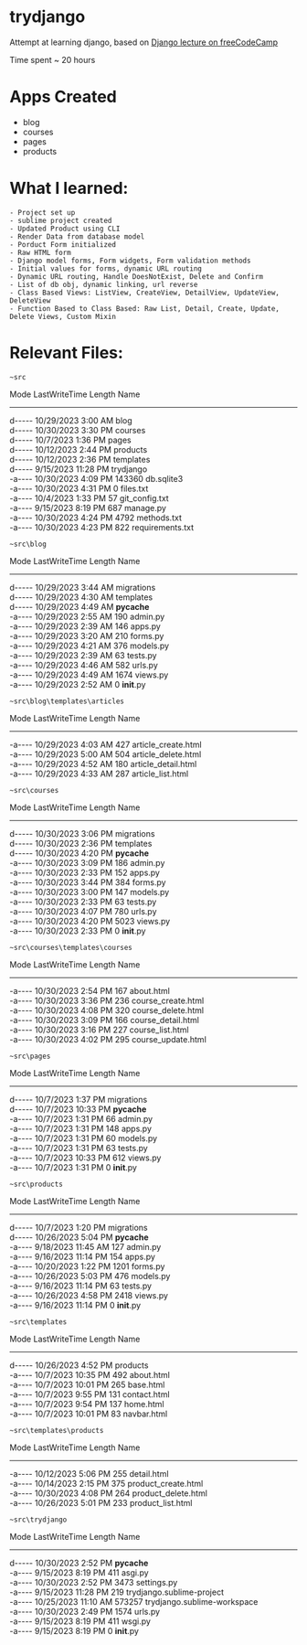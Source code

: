 # trydjango
Attempt at learning django, based on [Django lecture on freeCodeCamp](https://www.youtube.com/watch?v=F5mRW0jo-U4&ab_channel=freeCodeCamp.org)

Time spent ~ 20 hours

# Apps Created
- blog
- courses
- pages
- products

# What I learned:
    - Project set up
    - sublime project created
    - Updated Product using CLI
    - Render Data from database model
    - Porduct Form initialized
    - Raw HTML form
    - Django model forms, Form widgets, Form validation methods
    - Initial values for forms, dynamic URL routing
    - Dynamic URL routing, Handle DoesNotExist, Delete and Confirm
    - List of db obj, dynamic linking, url reverse
    - Class Based Views: ListView, CreateView, DetailView, UpdateView, DeleteView
    - Function Based to Class Based: Raw List, Detail, Create, Update, Delete Views, Custom Mixin
    

# Relevant Files:

    ~src


Mode                 LastWriteTime         Length Name                                                                               
----                 -------------         ------ ----                                                                               
d-----        10/29/2023   3:00 AM                blog                                                                               
d-----        10/30/2023   3:30 PM                courses                                                                            
d-----         10/7/2023   1:36 PM                pages                                                                              
d-----        10/12/2023   2:44 PM                products                                                                           
d-----        10/12/2023   2:36 PM                templates                                                                          
d-----         9/15/2023  11:28 PM                trydjango                                                                          
-a----        10/30/2023   4:09 PM         143360 db.sqlite3                                                                         
-a----        10/30/2023   4:31 PM              0 files.txt                                                                          
-a----         10/4/2023   1:33 PM             57 git_config.txt                                                                     
-a----         9/15/2023   8:19 PM            687 manage.py                                                                          
-a----        10/30/2023   4:24 PM           4792 methods.txt                                                                        
-a----        10/30/2023   4:23 PM            822 requirements.txt                                                                   


    ~src\blog


Mode                 LastWriteTime         Length Name                                                                               
----                 -------------         ------ ----                                                                               
d-----        10/29/2023   3:44 AM                migrations                                                                         
d-----        10/29/2023   4:30 AM                templates                                                                          
d-----        10/29/2023   4:49 AM                __pycache__                                                                        
-a----        10/29/2023   2:55 AM            190 admin.py                                                                           
-a----        10/29/2023   2:39 AM            146 apps.py                                                                            
-a----        10/29/2023   3:20 AM            210 forms.py                                                                           
-a----        10/29/2023   4:21 AM            376 models.py                                                                          
-a----        10/29/2023   2:39 AM             63 tests.py                                                                           
-a----        10/29/2023   4:46 AM            582 urls.py                                                                            
-a----        10/29/2023   4:49 AM           1674 views.py                                                                           
-a----        10/29/2023   2:52 AM              0 __init__.py                                                                        


    ~src\blog\templates\articles


Mode                 LastWriteTime         Length Name                                                                               
----                 -------------         ------ ----                                                                               
-a----        10/29/2023   4:03 AM            427 article_create.html                                                                
-a----        10/29/2023   5:00 AM            504 article_delete.html                                                                
-a----        10/29/2023   4:52 AM            180 article_detail.html                                                                
-a----        10/29/2023   4:33 AM            287 article_list.html                                                                  



    ~src\courses


Mode                 LastWriteTime         Length Name                                                                               
----                 -------------         ------ ----                                                                               
d-----        10/30/2023   3:06 PM                migrations                                                                         
d-----        10/30/2023   2:36 PM                templates                                                                          
d-----        10/30/2023   4:20 PM                __pycache__                                                                        
-a----        10/30/2023   3:09 PM            186 admin.py                                                                           
-a----        10/30/2023   2:33 PM            152 apps.py                                                                            
-a----        10/30/2023   3:44 PM            384 forms.py                                                                           
-a----        10/30/2023   3:00 PM            147 models.py                                                                          
-a----        10/30/2023   2:33 PM             63 tests.py                                                                           
-a----        10/30/2023   4:07 PM            780 urls.py                                                                            
-a----        10/30/2023   4:20 PM           5023 views.py                                                                           
-a----        10/30/2023   2:33 PM              0 __init__.py                                                                        

                                                                    

    ~src\courses\templates\courses


Mode                 LastWriteTime         Length Name                                                                               
----                 -------------         ------ ----                                                                               
-a----        10/30/2023   2:54 PM            167 about.html                                                                         
-a----        10/30/2023   3:36 PM            236 course_create.html                                                                 
-a----        10/30/2023   4:08 PM            320 course_delete.html                                                                 
-a----        10/30/2023   3:09 PM            166 course_detail.html                                                                 
-a----        10/30/2023   3:16 PM            227 course_list.html                                                                   
-a----        10/30/2023   4:02 PM            295 course_update.html                                                                 


    ~src\pages


Mode                 LastWriteTime         Length Name                                                                               
----                 -------------         ------ ----                                                                               
d-----         10/7/2023   1:37 PM                migrations                                                                         
d-----         10/7/2023  10:33 PM                __pycache__                                                                        
-a----         10/7/2023   1:31 PM             66 admin.py                                                                           
-a----         10/7/2023   1:31 PM            148 apps.py                                                                            
-a----         10/7/2023   1:31 PM             60 models.py                                                                          
-a----         10/7/2023   1:31 PM             63 tests.py                                                                           
-a----         10/7/2023  10:33 PM            612 views.py                                                                           
-a----         10/7/2023   1:31 PM              0 __init__.py                                                                        


    ~src\products


Mode                 LastWriteTime         Length Name                                                                               
----                 -------------         ------ ----                                                                               
d-----         10/7/2023   1:20 PM                migrations                                                                         
d-----        10/26/2023   5:04 PM                __pycache__                                                                        
-a----         9/18/2023  11:45 AM            127 admin.py                                                                           
-a----         9/16/2023  11:14 PM            154 apps.py                                                                            
-a----        10/20/2023   1:22 PM           1201 forms.py                                                                           
-a----        10/26/2023   5:03 PM            476 models.py                                                                          
-a----         9/16/2023  11:14 PM             63 tests.py                                                                           
-a----        10/26/2023   4:58 PM           2418 views.py                                                                           
-a----         9/16/2023  11:14 PM              0 __init__.py                                                                        



    ~src\templates


Mode                 LastWriteTime         Length Name                                                                               
----                 -------------         ------ ----                                                                               
d-----        10/26/2023   4:52 PM                products                                                                           
-a----         10/7/2023  10:35 PM            492 about.html                                                                         
-a----         10/7/2023  10:01 PM            265 base.html                                                                          
-a----         10/7/2023   9:55 PM            131 contact.html                                                                       
-a----         10/7/2023   9:54 PM            137 home.html                                                                          
-a----         10/7/2023  10:01 PM             83 navbar.html                                                                        


    ~src\templates\products


Mode                 LastWriteTime         Length Name                                                                               
----                 -------------         ------ ----                                                                               
-a----        10/12/2023   5:06 PM            255 detail.html                                                                        
-a----        10/14/2023   2:15 PM            375 product_create.html                                                                
-a----        10/30/2023   4:08 PM            264 product_delete.html                                                                
-a----        10/26/2023   5:01 PM            233 product_list.html                                                                  


    ~src\trydjango


Mode                 LastWriteTime         Length Name                                                                               
----                 -------------         ------ ----                                                                               
d-----        10/30/2023   2:52 PM                __pycache__                                                                        
-a----         9/15/2023   8:19 PM            411 asgi.py                                                                            
-a----        10/30/2023   2:52 PM           3473 settings.py                                                                        
-a----         9/15/2023  11:28 PM            219 trydjango.sublime-project                                                          
-a----        10/25/2023  11:10 AM         573257 trydjango.sublime-workspace                                                        
-a----        10/30/2023   2:49 PM           1574 urls.py                                                                            
-a----         9/15/2023   8:19 PM            411 wsgi.py                                                                            
-a----         9/15/2023   8:19 PM              0 __init__.py                                                                        

